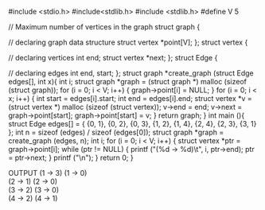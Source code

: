 #include <stdio.h>
#include<stdlib.h>
#include <stdlib.h>
#define V 5 

// Maximum number of vertices in the graph
struct graph { 
   
   // declaring graph data structure
   struct vertex *point[V];
};
struct vertex { 
   
   // declaring vertices
   int end;
   struct vertex *next;
};
struct Edge { 
   
   // declaring edges
   int end, start;
};
struct graph *create_graph (struct Edge edges[], int x){
   int i;
   struct graph *graph = (struct graph *) malloc (sizeof (struct graph));
   for (i = 0; i < V; i++) {
      graph->point[i] = NULL;
   }
   for (i = 0; i < x; i++) {
      int start = edges[i].start;
      int end = edges[i].end;
      struct vertex *v = (struct vertex *) malloc (sizeof (struct vertex));
      v->end = end;
      v->next = graph->point[start];
      graph->point[start] = v;
   }
   return graph;
}
int main (){
   struct Edge edges[] = { {0, 1}, {0, 2}, {0, 3}, {1, 2}, {1, 4}, {2, 4}, {2, 3}, {3, 1} };
   int n = sizeof (edges) / sizeof (edges[0]);
   struct graph *graph = create_graph (edges, n);
   int i;
   for (i = 0; i < V; i++) {
      struct vertex *ptr = graph->point[i];
      while (ptr != NULL) {
         printf ("(%d -> %d)\t", i, ptr->end);
         ptr = ptr->next;
      }
      printf ("\n");
   }
   return 0;
}

OUTPUT
    (1 -> 3)	(1 -> 0)	
    (2 -> 1)	(2 -> 0)	
    (3 -> 2)	(3 -> 0)	
    (4 -> 2)	(4 -> 1)